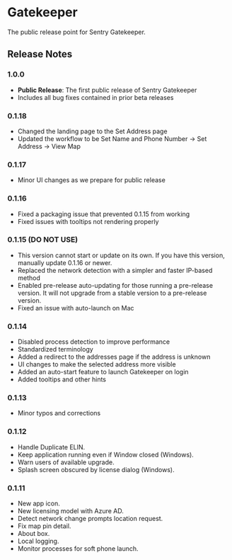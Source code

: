 # Gatekeeper
The public release point for Sentry Gatekeeper.

## Release Notes

### 1.0.0
- **Public Release**: The first public release of Sentry Gatekeeper
- Includes all bug fixes contained in prior beta releases

### 0.1.18
- Changed the landing page to the Set Address page
- Updated the workflow to be Set Name and Phone Number -> Set Address -> View Map

### 0.1.17
- Minor UI changes as we prepare for public release

### 0.1.16
- Fixed a packaging issue that prevented 0.1.15 from working
- Fixed issues with tooltips not rendering properly

### 0.1.15 (DO NOT USE)
- This version cannot start or update on its own. If you have this version, manually update 0.1.16 or newer.
- Replaced the network detection with a simpler and faster IP-based method
- Enabled pre-release auto-updating for those running a pre-release version. It will not upgrade from a stable version to a pre-release version.
- Fixed an issue with auto-launch on Mac

### 0.1.14
- Disabled process detection to improve performance
- Standardized terminology
- Added a redirect to the addresses page if the address is unknown
- UI changes to make the selected address more visible
- Added an auto-start feature to launch Gatekeeper on login
- Added tooltips and other hints

### 0.1.13
- Minor typos and corrections

### 0.1.12
- Handle Duplicate ELIN.
- Keep application running even if Window closed (Windows).
- Warn users of available upgrade.
- Splash screen obscured by license dialog (Windows).

### 0.1.11
- New app icon.
- New licensing model with Azure AD.
- Detect network change prompts location request.
- Fix map pin detail.
- About box.
- Local logging.
- Monitor processes for soft phone launch.
